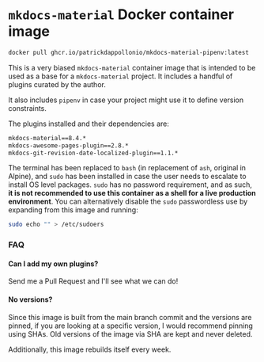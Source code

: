# `mkdocs-material` Docker container image

```bash
docker pull ghcr.io/patrickdappollonio/mkdocs-material-pipenv:latest
```

This is a very biased `mkdocs-material` container image that is intended to be used as a base for a `mkdocs-material` project. It includes a handful of plugins curated by the author.

It also includes `pipenv` in case your project might use it to define version constraints.

The plugins installed and their dependencies are:

```bash
mkdocs-material==8.4.*
mkdocs-awesome-pages-plugin==2.8.*
mkdocs-git-revision-date-localized-plugin==1.1.*
```

The terminal has been replaced to `bash` (in replacement of `ash`, original in Alpine), and `sudo` has been installed in case the user needs to escalate to install OS level packages. `sudo` has no password requirement, and as such, **it is not recommended to use this container as a shell for a live production environment**. You can alternatively disable the `sudo` passwordless use by expanding from this image and running:

```bash
sudo echo "" > /etc/sudoers
```

### FAQ

#### Can I add my own plugins?

Send me a Pull Request and I'll see what we can do!

#### No versions?

Since this image is built from the main branch commit and the versions are pinned, if you are looking at a specific version, I would recommend pinning using SHAs. Old versions of the image via SHA are kept and never deleted.

Additionally, this image rebuilds itself every week.

